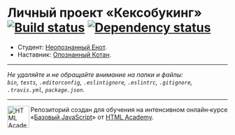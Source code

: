 # Личный проект «Кексобукинг» [![Build status][travis-image]][travis-url] [![Dependency status][dependency-image]][dependency-url]

* Студент: [Неопознанный Енот](https://up.htmlacademy.ru/javascript/8/user/6).
* Наставник: [Опознанный Котан](https://htmlacademy.ru/profile/id393).

---

_Не удаляйте и не обращайте внимание на папки и файлы:_<br>
_`bin`, `tests`, `.editorconfig`, `.eslintignore`, `.eslintrc`, `.gitignore`, `.travis.yml`, `package.json`._

---

<a href="https://htmlacademy.ru/intensive/javascript"><img align="left" width="50" height="50" title="HTML Academy" src="https://up.htmlacademy.ru/static/img/intensive/javascript/logo-for-github.svg"></a>

Репозиторий создан для обучения на интенсивном онлайн‑курсе «[Базовый JavaScript](https://htmlacademy.ru/intensive/javascript)» от [HTML Academy](https://htmlacademy.ru).

[travis-image]: https://travis-ci.org/htmlacademy-javascript/40812-keksobooking.svg?branch=master
[travis-url]: https://travis-ci.org/htmlacademy-javascript/40812-keksobooking
[dependency-image]: https://david-dm.org/htmlacademy-javascript/40812-keksobooking.svg?style=flat-square
[dependency-url]: https://david-dm.org/htmlacademy-javascript/40812-keksobooking
